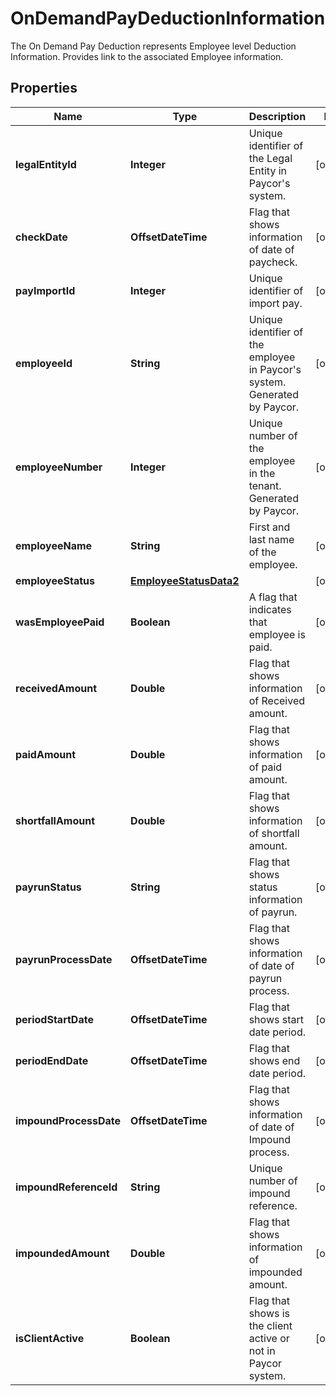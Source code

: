 

# OnDemandPayDeductionInformation

The On Demand Pay Deduction represents Employee level Deduction Information. Provides link to the associated Employee information.             

## Properties

| Name | Type | Description | Notes |
|------------ | ------------- | ------------- | -------------|
|**legalEntityId** | **Integer** | Unique identifier of the Legal Entity in Paycor&#39;s system. |  [optional] |
|**checkDate** | **OffsetDateTime** | Flag that shows information of date of paycheck. |  [optional] |
|**payImportId** | **Integer** | Unique identifier of import pay.              |  [optional] |
|**employeeId** | **String** | Unique identifier of the employee in Paycor&#39;s system. Generated by Paycor. |  [optional] |
|**employeeNumber** | **Integer** | Unique number of the employee in the tenant. Generated by Paycor.              |  [optional] |
|**employeeName** | **String** | First and last name of the employee. |  [optional] |
|**employeeStatus** | [**EmployeeStatusData2**](EmployeeStatusData2.md) |  |  [optional] |
|**wasEmployeePaid** | **Boolean** | A flag that indicates that employee is paid.              |  [optional] |
|**receivedAmount** | **Double** | Flag that shows information of Received amount.              |  [optional] |
|**paidAmount** | **Double** | Flag that shows information of paid amount.              |  [optional] |
|**shortfallAmount** | **Double** | Flag that shows information of shortfall amount.              |  [optional] |
|**payrunStatus** | **String** | Flag that shows status information of payrun. |  [optional] |
|**payrunProcessDate** | **OffsetDateTime** | Flag that shows information of date of payrun process. |  [optional] |
|**periodStartDate** | **OffsetDateTime** | Flag that shows start date period. |  [optional] |
|**periodEndDate** | **OffsetDateTime** | Flag that shows end date period. |  [optional] |
|**impoundProcessDate** | **OffsetDateTime** | Flag that shows information of date of Impound process. |  [optional] |
|**impoundReferenceId** | **String** | Unique number of impound reference.              |  [optional] |
|**impoundedAmount** | **Double** | Flag that shows information of impounded amount.              |  [optional] |
|**isClientActive** | **Boolean** | Flag that shows is the client active or not in Paycor system.              |  [optional] |



